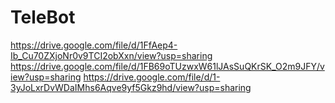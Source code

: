 # TeleBot
https://drive.google.com/file/d/1FfAep4-Ib_Cu70ZXjoNr0v9TCI2obXxn/view?usp=sharing
https://drive.google.com/file/d/1FB69oTUzwxW61lJAsSuQKrSK_O2m9JFY/view?usp=sharing
https://drive.google.com/file/d/1-3yJoLxrDvWDaIMhs6Aqve9yf5Gkz9hd/view?usp=sharing
